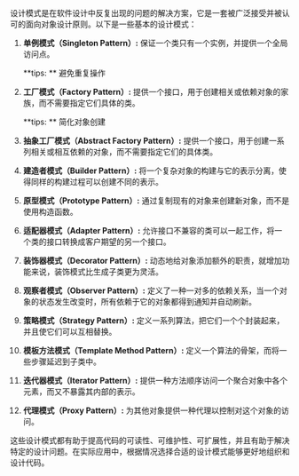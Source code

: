 设计模式是在软件设计中反复出现的问题的解决方案，它是一套被广泛接受并被认可的面向对象设计原则。以下是一些基本的设计模式：

1. **单例模式（Singleton Pattern）:**
   保证一个类只有一个实例，并提供一个全局访问点。

   **tips: ** 避免重复操作

2. **工厂模式（Factory Pattern）:**
   提供一个接口，用于创建相关或依赖对象的家族，而不需要指定它们具体的类。

   **tips: ** 简化对象创建

3. **抽象工厂模式（Abstract Factory Pattern）:**
   提供一个接口，用于创建一系列相关或相互依赖的对象，而不需要指定它们的具体类。

4. **建造者模式（Builder Pattern）:**
   将一个复杂对象的构建与它的表示分离，使得同样的构建过程可以创建不同的表示。

5. **原型模式（Prototype Pattern）:**
   通过复制现有的对象来创建新对象，而不是使用构造函数。

6. **适配器模式（Adapter Pattern）:**
   允许接口不兼容的类可以一起工作，将一个类的接口转换成客户期望的另一个接口。

7. **装饰器模式（Decorator Pattern）:**
   动态地给对象添加额外的职责，就增加功能来说，装饰模式比生成子类更为灵活。

8. **观察者模式（Observer Pattern）:**
   定义了一种一对多的依赖关系，当一个对象的状态发生改变时，所有依赖于它的对象都得到通知并自动刷新。

9. **策略模式（Strategy Pattern）:**
   定义一系列算法，把它们一个个封装起来，并且使它们可以互相替换。

10. **模板方法模式（Template Method Pattern）:**
       定义一个算法的骨架，而将一些步骤延迟到子类中。

11. **迭代器模式（Iterator Pattern）:**
    提供一种方法顺序访问一个聚合对象中各个元素，而又不暴露其内部的表示。

12. **代理模式（Proxy Pattern）:**
    为其他对象提供一种代理以控制对这个对象的访问。

这些设计模式都有助于提高代码的可读性、可维护性、可扩展性，并且有助于解决特定的设计问题。在实际应用中，根据情况选择合适的设计模式能够更好地组织和设计代码。